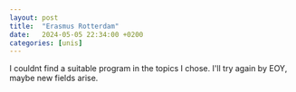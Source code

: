 ```yaml
---
layout: post
title:  "Erasmus Rotterdam"
date:   2024-05-05 22:34:00 +0200
categories: [unis]
---
```


I couldnt find a suitable program in the topics I chose. I'll try again by EOY, maybe new fields arise.